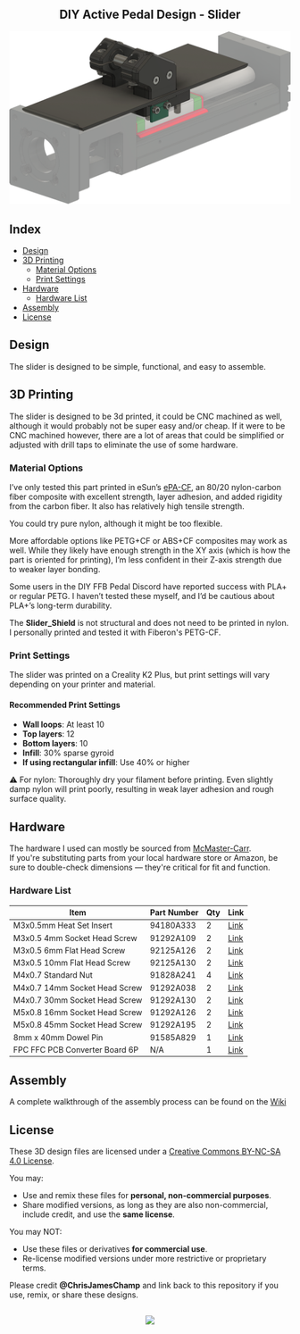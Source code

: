 <h2 align="center">DIY Active Pedal Design - Slider</h2>
<div align="center">
  <img width="800" alt="Header" src="https://github.com/chrisjameschamp/DIY-Active-Pedal-Design/blob/main/Design%20Files/Slider/Images/Champ_Slider_V1.png">
</div>

## Index

- [Design](#design)
- [3D Printing](#3d-printing)
   - [Material Options](#material-options)
   - [Print Settings](#print-settings)
- [Hardware](#hardware)
   - [Hardware List](#hardware-list)
- [Assembly](#assembly)
- [License](#license)

## Design

The slider is designed to be simple, functional, and easy to assemble.

## 3D Printing

The slider is designed to be 3d printed, it could be CNC machined as well, although it would probably not be super easy and/or cheap.  If it were to be CNC machined however, there are a lot of areas that could be simplified or adjusted with drill taps to eliminate the use of some hardware.

### Material Options

I’ve only tested this part printed in eSun’s [ePA-CF](https://a.co/d/0XDH10W), an 80/20 nylon-carbon fiber composite with excellent strength, layer adhesion, and added rigidity from the carbon fiber. It also has relatively high tensile strength.

You could try pure nylon, although it might be too flexible.

More affordable options like PETG+CF or ABS+CF composites may work as well. While they likely have enough strength in the XY axis (which is how the part is oriented for printing), I’m less confident in their Z-axis strength due to weaker layer bonding.

Some users in the DIY FFB Pedal Discord have reported success with PLA+ or regular PETG. I haven’t tested these myself, and I’d be cautious about PLA+’s long-term durability.

The **Slider_Shield** is not structural and does not need to be printed in nylon.  I personally printed and tested it with Fiberon's PETG-CF.

### Print Settings

The slider was printed on a Creality K2 Plus, but print settings will vary depending on your printer and material.

#### Recommended Print Settings

- **Wall loops**: At least 10
- **Top layers**: 12
- **Bottom layers**: 10
- **Infill**: 30% sparse gyroid
- **If using rectangular infill**: Use 40% or higher

⚠️ For nylon:
Thoroughly dry your filament before printing. Even slightly damp nylon will print poorly, resulting in weak layer adhesion and rough surface quality.

## Hardware

The hardware I used can mostly be sourced from [McMaster-Carr](https://www.mcmaster.com/).  
If you're substituting parts from your local hardware store or Amazon, be sure to double-check dimensions — they're critical for fit and function.

### Hardware List

| **Item**                        | **Part Number** | **Qty** | **Link** |
|---------------------------------|-----------------|---------|----------|
| M3x0.5mm Heat Set Insert        | 94180A333       | 2       | [Link](https://www.mcmaster.com/94180A333/) |
| M3x0.5 4mm Socket Head Screw    | 91292A109       | 2       | [Link](https://www.mcmaster.com/91292A109/) |
| M3x0.5 6mm Flat Head Screw      | 92125A126       | 2       | [Link](https://www.mcmaster.com/92125A126/) |
| M3x0.5 10mm Flat Head Screw     | 92125A130       | 2       | [Link](https://www.mcmaster.com/92125A130/) |
| M4x0.7 Standard Nut             | 91828A241       | 4       | [Link](https://www.mcmaster.com/91828A241/) |
| M4x0.7 14mm Socket Head Screw   | 91292A038       | 2       | [Link](https://www.mcmaster.com/91292A038/) |
| M4x0.7 30mm Socket Head Screw   | 91292A130       | 2       | [Link](https://www.mcmaster.com/91292A130/) |
| M5x0.8 16mm Socket Head Screw   | 91292A126       | 2       | [Link](https://www.mcmaster.com/91292A126/) |
| M5x0.8 45mm Socket Head Screw   | 91292A195       | 2       | [Link](https://www.mcmaster.com/91292A195/) |
| 8mm x 40mm Dowel Pin            | 91585A829       | 1       | [Link](https://www.mcmaster.com/91585A829/) |
| FPC FFC PCB Converter Board 6P  | N/A             | 1       | [Link](https://a.co/d/bPsciNe) |


## Assembly

A complete walkthrough of the assembly process can be found on the [Wiki](https://github.com/chrisjameschamp/DIY-Active-Pedal-Design/wiki/)

## License

These 3D design files are licensed under a [Creative Commons BY-NC-SA 4.0 License](https://creativecommons.org/licenses/by-nc-sa/4.0/).

You may:
- Use and remix these files for **personal, non-commercial purposes**.
- Share modified versions, as long as they are also non-commercial, include credit, and use the **same license**.

You may NOT:
- Use these files or derivatives **for commercial use**.
- Re-license modified versions under more restrictive or proprietary terms.

Please credit **@ChrisJamesChamp** and link back to this repository if you use, remix, or share these designs.

##

<div align="center">
  <a href="https://paypal.me/Champeau?country.x=US&locale.x=en_US"><img src="https://img.shields.io/badge/Buy_Me_A_Coffee-FFDD00?style=for-the-badge&logo=buy-me-a-coffee&logoColor=black"></a>
</div>